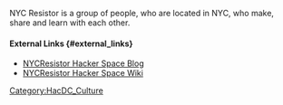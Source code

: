 NYC Resistor is a group of people, who are located in NYC, who make,
share and learn with each other.

#### External Links {#external_links}

-   [NYCResistor Hacker Space Blog](http://www.nycresistor.com)
-   [NYCResistor Hacker Space
    Wiki](http://wiki.nycresistor.com/wiki/Main_Page)

[Category:HacDC_Culture](Category:HacDC_Culture)
